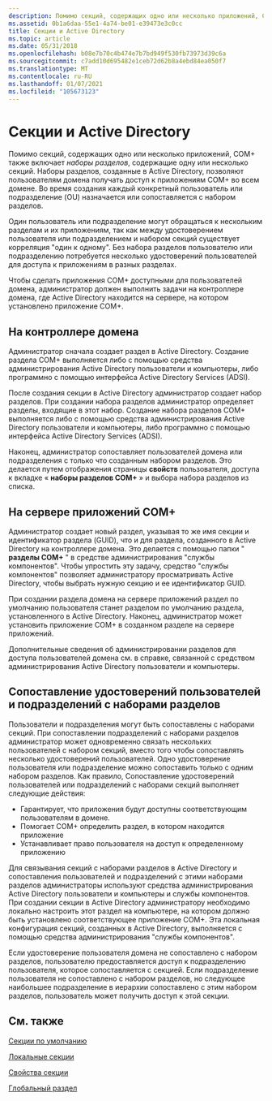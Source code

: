 ```yaml
---
description: Помимо секций, содержащих одно или несколько приложений, COM+ также включает наборы разделов, содержащие одну или несколько секций.
ms.assetid: 0b1a6daa-55e1-4a74-be01-e39473e3c0cc
title: Секции и Active Directory
ms.topic: article
ms.date: 05/31/2018
ms.openlocfilehash: b08e7b70c4b474e7b7bd949f530fb73973d39c6a
ms.sourcegitcommit: c7add10d695482e1ceb72d62b8a4ebd84ea050f7
ms.translationtype: MT
ms.contentlocale: ru-RU
ms.lasthandoff: 01/07/2021
ms.locfileid: "105673123"
---
```

# <a name="partitions-and-active-directory"></a>Секции и Active Directory

Помимо секций, содержащих одно или несколько приложений, COM+ также включает *наборы разделов*, содержащие одну или несколько секций. Наборы разделов, созданные в Active Directory, позволяют пользователям домена получать доступ к приложениям COM+ во всем домене. Во время создания каждый конкретный пользователь или подразделение (OU) назначается или сопоставляется с набором разделов.

Один пользователь или подразделение могут обращаться к нескольким разделам и их приложениям, так как между удостоверением пользователя или подразделением и набором секций существует корреляция "один к одному". Без набора разделов пользователю или подразделению потребуется несколько удостоверений пользователей для доступа к приложениям в разных разделах.

Чтобы сделать приложения COM+ доступными для пользователей домена, администратор должен выполнить задачи на контроллере домена, где Active Directory находится на сервере, на котором установлено приложение COM+.

## <a name="on-the-domain-controller"></a>На контроллере домена

Администратор сначала создает раздел в Active Directory. Создание раздела COM+ выполняется либо с помощью средства администрирования Active Directory пользователи и компьютеры, либо программно с помощью интерфейса Active Directory Services (ADSI).

После создания секции в Active Directory администратор создает набор разделов. При создании набора разделов администратор определяет разделы, входящие в этот набор. Создание набора разделов COM+ выполняется либо с помощью средства администрирования Active Directory пользователи и компьютеры, либо программно с помощью интерфейса Active Directory Services (ADSI).

Наконец, администратор сопоставляет пользователей домена или подразделения с только что созданным набором разделов. Это делается путем отображения страницы **свойств** пользователя, доступа к вкладке « **наборы разделов COM+** » и выбора набора разделов из списка.

## <a name="on-the-com-application-server"></a>На сервере приложений COM+

Администратор создает новый раздел, указывая то же имя секции и идентификатор раздела (GUID), что и для раздела, созданного в Active Directory на контроллере домена. Это делается с помощью папки " **разделы COM+** " в средстве администрирования "службы компонентов". Чтобы упростить эту задачу, средство "службы компонентов" позволяет администратору просматривать Active Directory, чтобы выбрать нужную секцию и ее идентификатор GUID.

При создании раздела домена на сервере приложений раздел по умолчанию пользователя станет разделом по умолчанию раздела, установленного в Active Directory. Наконец, администратор может установить приложение COM+ в созданном разделе на сервере приложений.

Дополнительные сведения об администрировании разделов для доступа пользователей домена см. в справке, связанной с средством администрирования Active Directory пользователи и компьютеры.

## <a name="mapping-user-identities-and-ous-to-partition-sets"></a>Сопоставление удостоверений пользователей и подразделений с наборами разделов

Пользователи и подразделения могут быть сопоставлены с наборами секций. При сопоставлении подразделений с наборами разделов администратор может одновременно связать нескольких пользователей с набором секций, вместо того чтобы сопоставлять несколько удостоверений пользователей. Одно удостоверение пользователя или подразделение можно сопоставить только с одним набором разделов. Как правило, Сопоставление удостоверений пользователей или подразделений с наборами секций выполняет следующие действия:

-   Гарантирует, что приложения будут доступны соответствующим пользователям в домене.
-   Помогает COM+ определить раздел, в котором находится приложение
-   Устанавливает право пользователя на доступ к определенному приложению

Для связывания секций с наборами разделов в Active Directory и сопоставления пользователей и подразделений с этими наборами разделов администраторы используют средства администрирования Active Directory пользователи и компьютеры и службы компонентов. При создании секции в Active Directory администратору необходимо локально настроить этот раздел на компьютере, на котором должно быть установлено соответствующее приложение COM+. Эта локальная конфигурация секций, созданных в Active Directory, выполняется с помощью средства администрирования "службы компонентов".

Если удостоверение пользователя домена не сопоставлено с набором разделов, пользователю предоставляется доступ к подразделению пользователя, которое сопоставляется с секцией. Если подразделение пользователя не сопоставлено с набором разделов, но следующее наибольшее подразделение в иерархии сопоставлено с этим набором разделов, пользователь может получить доступ к этой секции.

## <a name="related-topics"></a>См. также

<dl> <dt>

[Секции по умолчанию](default-partitions.md)
</dt> <dt>

[Локальные секции](local-partitions.md)
</dt> <dt>

[Свойства секции](partition-properties.md)
</dt> <dt>

[Глобальный раздел](the-global-partition.md)
</dt> </dl>

 

 




